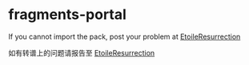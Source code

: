 # fragments-portal

If you cannot import the pack, post your problem at [EtoileResurrection](https://github.com/freeze-dolphin/EtoileResurrection/issues)

如有转谱上的问题请报告至 [EtoileResurrection](https://github.com/freeze-dolphin/EtoileResurrection/issues)